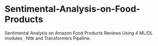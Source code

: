 # Sentimental-Analysis-on-Food-Products
Sentimental Analysis on Amazon Food Products Reviews Using 4 ML/DL modules , Nltk and Transformers Pipeline. 
